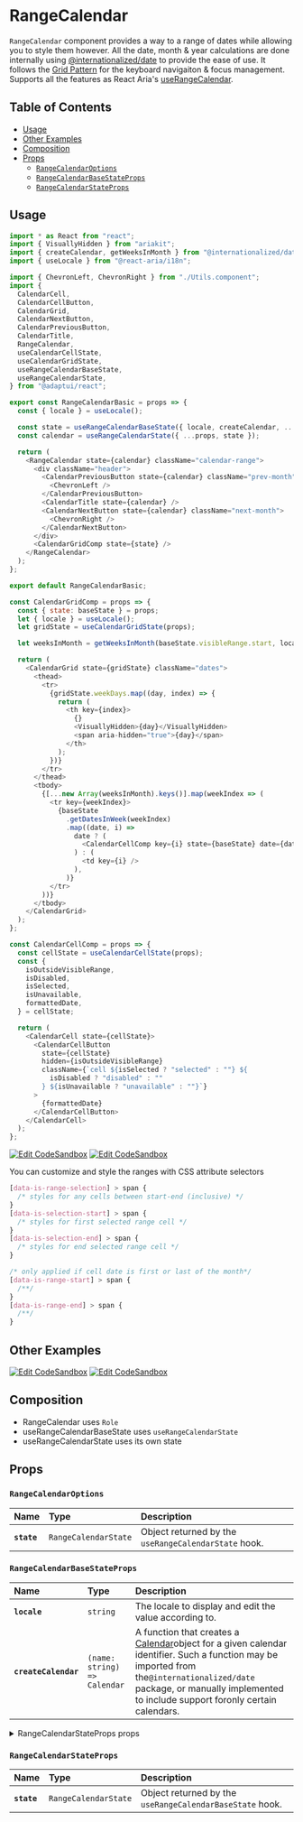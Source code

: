 # RangeCalendar

`RangeCalendar` component provides a way to a range of dates while allowing you
to style them however. All the date, month & year calculations are done
internally using
[@internationalized/date](https://react-spectrum.adobe.com/internationalized/date/index.html)
to provide the ease of use. It follows the
[Grid Pattern](https://www.w3.org/WAI/ARIA/apg/patterns/grid/) for the keyboard
navigaiton & focus management. Supports all the features as React Aria's
[useRangeCalendar](https://react-spectrum.adobe.com/react-aria/useRangeCalendar.html#features).

## Table of Contents

- [Usage](#usage)
- [Other Examples](#other-examples)
- [Composition](#composition)
- [Props](#props)
  - [`RangeCalendarOptions`](#rangecalendaroptions)
  - [`RangeCalendarBaseStateProps`](#rangecalendarbasestateprops)
  - [`RangeCalendarStateProps`](#rangecalendarstateprops)

## Usage

```js
import * as React from "react";
import { VisuallyHidden } from "ariakit";
import { createCalendar, getWeeksInMonth } from "@internationalized/date";
import { useLocale } from "@react-aria/i18n";

import { ChevronLeft, ChevronRight } from "./Utils.component";
import {
  CalendarCell,
  CalendarCellButton,
  CalendarGrid,
  CalendarNextButton,
  CalendarPreviousButton,
  CalendarTitle,
  RangeCalendar,
  useCalendarCellState,
  useCalendarGridState,
  useRangeCalendarBaseState,
  useRangeCalendarState,
} from "@adaptui/react";

export const RangeCalendarBasic = props => {
  const { locale } = useLocale();

  const state = useRangeCalendarBaseState({ locale, createCalendar, ...props });
  const calendar = useRangeCalendarState({ ...props, state });

  return (
    <RangeCalendar state={calendar} className="calendar-range">
      <div className="header">
        <CalendarPreviousButton state={calendar} className="prev-month">
          <ChevronLeft />
        </CalendarPreviousButton>
        <CalendarTitle state={calendar} />
        <CalendarNextButton state={calendar} className="next-month">
          <ChevronRight />
        </CalendarNextButton>
      </div>
      <CalendarGridComp state={state} />
    </RangeCalendar>
  );
};

export default RangeCalendarBasic;

const CalendarGridComp = props => {
  const { state: baseState } = props;
  let { locale } = useLocale();
  let gridState = useCalendarGridState(props);

  let weeksInMonth = getWeeksInMonth(baseState.visibleRange.start, locale);

  return (
    <CalendarGrid state={gridState} className="dates">
      <thead>
        <tr>
          {gridState.weekDays.map((day, index) => {
            return (
              <th key={index}>
                {}
                <VisuallyHidden>{day}</VisuallyHidden>
                <span aria-hidden="true">{day}</span>
              </th>
            );
          })}
        </tr>
      </thead>
      <tbody>
        {[...new Array(weeksInMonth).keys()].map(weekIndex => (
          <tr key={weekIndex}>
            {baseState
              .getDatesInWeek(weekIndex)
              .map((date, i) =>
                date ? (
                  <CalendarCellComp key={i} state={baseState} date={date} />
                ) : (
                  <td key={i} />
                ),
              )}
          </tr>
        ))}
      </tbody>
    </CalendarGrid>
  );
};

const CalendarCellComp = props => {
  const cellState = useCalendarCellState(props);
  const {
    isOutsideVisibleRange,
    isDisabled,
    isSelected,
    isUnavailable,
    formattedDate,
  } = cellState;

  return (
    <CalendarCell state={cellState}>
      <CalendarCellButton
        state={cellState}
        hidden={isOutsideVisibleRange}
        className={`cell ${isSelected ? "selected" : ""} ${
          isDisabled ? "disabled" : ""
        } ${isUnavailable ? "unavailable" : ""}`}
      >
        {formattedDate}
      </CalendarCellButton>
    </CalendarCell>
  );
};
```

[![Edit CodeSandbox](https://img.shields.io/badge/RangeCalendar-Open%20On%20CodeSandbox-%230971f1?style=for-the-badge&logo=codesandbox&labelColor=151515)](https://codesandbox.io/s/vr6zik)
[![Edit CodeSandbox](https://img.shields.io/badge/RangeCalendar%20TS-Open%20On%20CodeSandbox-%230971f1?style=for-the-badge&logo=codesandbox&labelColor=151515)](https://codesandbox.io/s/n7s2d3)

You can customize and style the ranges with CSS attribute selectors

```css
[data-is-range-selection] > span {
  /* styles for any cells between start-end (inclusive) */
}
[data-is-selection-start] > span {
  /* styles for first selected range cell */
}
[data-is-selection-end] > span {
  /* styles for end selected range cell */
}

/* only applied if cell date is first or last of the month*/
[data-is-range-start] > span {
  /**/
}
[data-is-range-end] > span {
  /**/
}
```

## Other Examples

[![Edit CodeSandbox](https://img.shields.io/badge/Range%20Calendar%20Styled-Open%20On%20CodeSandbox-%230971f1?style=for-the-badge&logo=codesandbox&labelColor=151515)](https://codesandbox.io/s/93fnew)
[![Edit CodeSandbox](https://img.shields.io/badge/Range%20Calendar%20Styled%20TS-Open%20On%20CodeSandbox-%230971f1?style=for-the-badge&logo=codesandbox&labelColor=151515)](https://codesandbox.io/s/1b1w9q)

## Composition

- RangeCalendar uses `Role`
- useRangeCalendarBaseState uses `useRangeCalendarState`
- useRangeCalendarState uses its own state

## Props

### `RangeCalendarOptions`

| Name        | Type                            | Description                                          |
| :---------- | :------------------------------ | :--------------------------------------------------- |
| **`state`** | <code>RangeCalendarState</code> | Object returned by the `useRangeCalendarState` hook. |

### `RangeCalendarBaseStateProps`

| Name                 | Type                                        | Description                                                                                                                                                                                                                                                           |
| :------------------- | :------------------------------------------ | :-------------------------------------------------------------------------------------------------------------------------------------------------------------------------------------------------------------------------------------------------------------------- |
| **`locale`**         | <code>string</code>                         | The locale to display and edit the value according to.                                                                                                                                                                                                                |
| **`createCalendar`** | <code>(name: string) =&#62; Calendar</code> | A function that creates a [Calendar](../internationalized/date/Calendar.html)object for a given calendar identifier. Such a function may be imported from the`@internationalized/date` package, or manually implemented to include support foronly certain calendars. |

<details><summary>RangeCalendarStateProps props</summary>
> These props are returned by the other props You can also provide these props.

| Name                            | Type                                                         | Description                                                                                                                                 |
| :------------------------------ | :----------------------------------------------------------- | :------------------------------------------------------------------------------------------------------------------------------------------ |
| **`visibleDuration`**           | <code>DateDuration \| undefined</code>                       | The amount of days that will be displayed at once. This affects how pagination works.                                                       |
| **`allowsNonContiguousRanges`** | <code>boolean \| undefined</code>                            | When combined with `isDateUnavailable`, determines whether non-contiguous ranges,i.e. ranges containing unavailable dates, may be selected. |
| **`minValue`**                  | <code>DateValue \| undefined</code>                          | The minimum allowed date that a user may select.                                                                                            |
| **`maxValue`**                  | <code>DateValue \| undefined</code>                          | The maximum allowed date that a user may select.                                                                                            |
| **`isDateUnavailable`**         | <code>((date: DateValue) =&#62; boolean) \| undefined</code> | Callback that is called for each date of the calendar. If it returns true, then the date is unavailable.                                    |
| **`isDisabled`**                | <code>boolean \| undefined</code>                            | Whether the calendar is disabled.                                                                                                           |
| **`isReadOnly`**                | <code>boolean \| undefined</code>                            | Whether the calendar value is immutable.                                                                                                    |
| **`autoFocus`**                 | <code>boolean \| undefined</code>                            | Whether to automatically focus the calendar when it mounts.                                                                                 |
| **`focusedValue`**              | <code>DateValue \| undefined</code>                          | Controls the currently focused date within the calendar.                                                                                    |
| **`defaultFocusedValue`**       | <code>DateValue \| undefined</code>                          | The date that is focused when the calendar first mounts (uncountrolled).                                                                    |
| **`onFocusChange`**             | <code>((date: CalendarDate) =&#62; void) \| undefined</code> | Handler that is called when the focused date changes.                                                                                       |
| **`validationState`**           | <code>ValidationState \| undefined</code>                    | Whether the current selection is valid or invalid according to application logic.                                                           |
| **`errorMessage`**              | <code>ReactNode</code>                                       | An error message to display when the selected value is invalid.                                                                             |
| **`value`**                     | <code>T \| undefined</code>                                  | The current value (controlled).                                                                                                             |
| **`defaultValue`**              | <code>T \| undefined</code>                                  | The default value (uncontrolled).                                                                                                           |
| **`onChange`**                  | <code>((value: C) =&#62; void) \| undefined</code>           | Handler that is called when the value changes.                                                                                              |

</details>

### `RangeCalendarStateProps`

| Name        | Type                            | Description                                              |
| :---------- | :------------------------------ | :------------------------------------------------------- |
| **`state`** | <code>RangeCalendarState</code> | Object returned by the `useRangeCalendarBaseState` hook. |
